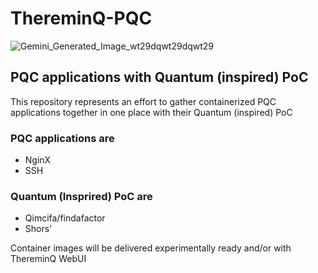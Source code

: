 # ThereminQ-PQC

![Gemini_Generated_Image_wt29dqwt29dqwt29](https://github.com/user-attachments/assets/a0c6890f-420d-4d2a-af88-3e93dcf9b7c1)

## PQC applications with Quantum (inspired) PoC

This repository represents an effort to gather containerized PQC applications together in one place with their Quantum (inspired) PoC

### PQC applications are
- NginX
- SSH


### Quantum (Insprired) PoC are
- Qimcifa/findafactor
- Shors'

Container images will be delivered experimentally ready and/or with ThereminQ WebUI

